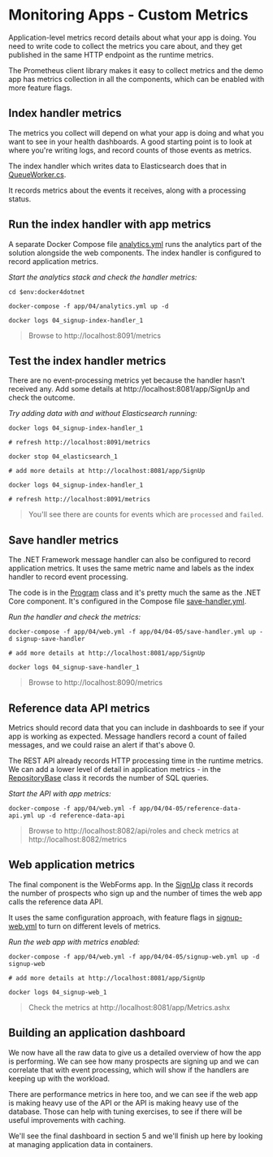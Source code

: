 # Monitoring Apps - Custom Metrics

Application-level metrics record details about what your app is doing. You need to write code to collect the metrics you care about, and they get published in the same HTTP endpoint as the runtime metrics.

The Prometheus client library makes it easy to collect metrics and the demo app has metrics collection in all the components, which can be enabled with more feature flags.

## Index handler metrics

The metrics you collect will depend on what your app is doing and what you want to see in your health dashboards. A good starting point is to look at where you're writing logs, and record counts of those events as metrics.

The index handler which writes data to Elasticsearch does that in [QueueWorker.cs](../../src/SignUp.MessageHandlers.IndexProspect/Workers/QueueWorker.cs).

It records metrics about the events it receives, along with a processing status.

## Run the index handler with app metrics

A separate Docker Compose file [analytics.yml](../../app/04/analytics.yml) runs the analytics part of the solution alongside the web components. The index handler is configured to record application metrics.

_Start the analytics stack and check the handler metrics:_

```
cd $env:docker4dotnet

docker-compose -f app/04/analytics.yml up -d 

docker logs 04_signup-index-handler_1
```

> Browse to http://localhost:8091/metrics

## Test the index handler metrics

There are no event-processing metrics yet because the handler hasn't received any. Add some details at http://localhost:8081/app/SignUp and check the outcome.

_Try adding data with and without Elasticsearch running:_

```
docker logs 04_signup-index-handler_1

# refresh http://localhost:8091/metrics

docker stop 04_elasticsearch_1

# add more details at http://localhost:8081/app/SignUp

docker logs 04_signup-index-handler_1

# refresh http://localhost:8091/metrics
```

> You'll see there are counts for events which are `processed` and `failed`.

## Save handler metrics

The .NET Framework message handler can also be configured to record application metrics. It uses the same metric name and labels as the index handler to record event processing.

The code is in the [Program](../../src/SignUp.MessageHandlers.SaveProspect/Program.cs) class and it's pretty much the same as the .NET Core component. It's configured in the Compose file [save-handler.yml](../../app/04/04-05/save-handler.yml).

_Run the handler and check the metrics:_

```
docker-compose -f app/04/web.yml -f app/04/04-05/save-handler.yml up -d signup-save-handler

# add more details at http://localhost:8081/app/SignUp

docker logs 04_signup-save-handler_1
```

> Browse to http://localhost:8090/metrics

## Reference data API metrics

Metrics should record data that you can include in dashboards to see if your app is working as expected. Message handlers record a count of failed messages, and we could raise an alert if that's above 0.

The REST API already records HTTP processing time in the runtime metrics. We can add a lower level of detail in application metrics - in the [RepositoryBase](../../src/SignUp.Api.ReferenceData/Repositories/Spec/RepositoryBase.cs) class it records the number of SQL queries.

_Start the API with app metrics:_

```
docker-compose -f app/04/web.yml -f app/04/04-05/reference-data-api.yml up -d reference-data-api
```

> Browse to http://localhost:8082/api/roles and check metrics at http://localhost:8082/metrics

## Web application metrics

The final component is the WebForms app. In the [SignUp](../../src/SignUp.Web/SignUp.aspx.cs) class it records the number of prospects who sign up and the number of times the web app calls the reference data API.

It uses the same configuration approach, with feature flags in [signup-web.yml](../../app/04/04-05/signup-web.yml) to turn on different levels of metrics.

_Run the web app with metrics enabled:_

```
docker-compose -f app/04/web.yml -f app/04/04-05/signup-web.yml up -d signup-web

# add more details at http://localhost:8081/app/SignUp

docker logs 04_signup-web_1
```

> Check the metrics at http://localhost:8081/app/Metrics.ashx

## Building an application dashboard

We now have all the raw data to give us a detailed overview of how the app is performing. We can see how many prospects are signing up and we can correlate that with event processing, which will show if the handlers are keeping up with the workload.

There are performance metrics in here too, and we can see if the web app is making heavy use of the API or the API is making heavy use of the database. Those can help with tuning exercises, to see if there will be useful improvements with caching. 

We'll see the final dashboard in section 5 and we'll finish up here by looking at managing application data in containers.